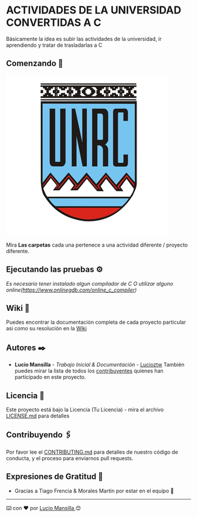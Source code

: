 # ACTIVIDADES DE LA UNIVERSIDAD CONVERTIDAS A C

Básicamente la idea es subir las actividades de la universidad, ir aprendiendo y tratar de trasladarlas a C

## Comenzando 🚀
![Unrc Logo](https://raw.githubusercontent.com/LUCIOZTW/UNRC-Projects/master/Imagenes/logo-universidad-nacional-de-rio-cuarto.png)

Mira **Las carpetas** cada una pertenece a una actividad diferente / proyecto diferente.

## Ejecutando las pruebas ⚙️

_Es necesario tener instalado algun compilador de C_
_O utilizar alguno online(https://www.onlinegdb.com/online_c_compiler)_

## Wiki 📖

Puedes encontrar la documentación completa de cada proyecto particular asi como su resolución en la  [Wiki](https://github.com/tu/Lucioztw/wiki)

## Autores ✒️

* **Lucio Mansilla** - *Trabajo Inicial & Documentación* - [Lucioztw](https://github.com/Lucioztw)
También puedes mirar la lista de todos los [contribuyentes](https://github.com/your/project/contributors) quíenes han participado en este proyecto. 

## Licencia 📄

Este proyecto está bajo la Licencia (Tu Licencia) - mira el archivo [LICENSE.md](LICENSE.md) para detalles

## Contribuyendo 🖇️

Por favor lee el [CONTRIBUTING.md](https://gist.github.com/Lucioztw/xxxxxx) para detalles de nuestro código de conducta, y el proceso para enviarnos pull requests.

## Expresiones de Gratitud 🎁

* Gracias a Tiago Frencia & Morales Martin por estar en el equipo 📢
---
⌨️ con ❤️ por [Lucio Mansilla ](https://github.com/Lucioztw) 😊
